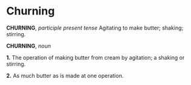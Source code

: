 # Churning

**CHURNING**, _participle present tense_ Agitating to make butter; shaking; stirring.

**CHURNING**, _noun_

**1.** The operation of making butter from cream by agitation; a shaking or stirring.

**2.** As much butter as is made at one operation.